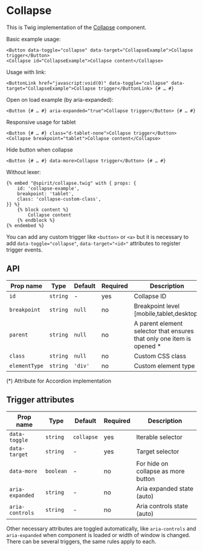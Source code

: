 # Collapse

This is Twig implementation of the [Collapse] component.

Basic example usage:

```twig
<Button data-toggle="collapse" data-target="CollapseExample">Collapse trigger</Button>
<Collapse id="CollapseExample">Collapse content</Collapse>
```

Usage with link:

```twig
<ButtonLink href="javascript:void(0)" data-toggle="collapse" data-target="CollapseExample">Collapse trigger</ButtonLink> {# … #}
```

Open on load example (by aria-expanded):

```twig
<Button {# … #} aria-expanded="true">Collapse trigger</Button> {# … #}
```

Responsive usage for tablet

```twig
<Button {# … #} class="d-tablet-none">Collapse trigger</Button>
<Collapse breakpoint="tablet">Collapse content</Collapse>
```

Hide button when collapse

```twig
<Button {# … #} data-more>Collapse trigger</Button> {# … #}
```

Without lexer:

```twig
{% embed "@spirit/collapse.twig" with { props: {
    id: 'collapse-example',
    breakpoint: 'tablet',
    class: 'collapse-custom-class',
}} %}
    {% block content %}
        Collapse content
    {% endblock %}
{% endembed %}
```

You can add any custom trigger like `<button>` or `<a>` but it is necessary to add `data-toggle="collapse"`, `data-target="<id>"`
attributes to register trigger events.

## API

| Prop name     | Type     | Default | Required | Description                                                            |
| ------------- | -------- | ------- | -------- | ---------------------------------------------------------------------- |
| `id`          | `string` | -       | yes      | Collapse ID                                                            |
| `breakpoint`  | `string` | `null`  | no       | Breakpoint level [mobile,tablet,desktop]                               |
| `parent`      | `string` | `null`  | no       | A parent element selector that ensures that only one item is opened \* |
| `class`       | `string` | `null`  | no       | Custom CSS class                                                       |
| `elementType` | `string` | `'div'` | no       | Custom element type                                                    |

(\*) Attribute for Accordion implementation

## Trigger attributes

| Prop name       | Type      | Default    | Required | Description                         |
| --------------- | --------- | ---------- | -------- | ----------------------------------- |
| `data-toggle`   | `string`  | `collapse` | yes      | Iterable selector                   |
| `data-target`   | `string`  | -          | yes      | Target selector                     |
| `data-more`     | `boolean` | -          | no       | For hide on collapse as more button |
| `aria-expanded` | `string`  | -          | no       | Aria expanded state (auto)          |
| `aria-controls` | `string`  | -          | no       | Aria controls state (auto)          |

Other necessary attributes are toggled automatically, like `aria-controls` and `aria-expanded` when component is loaded
or width of window is changed. There can be several triggers, the same rules apply to each.

[collapse]: https://github.com/lmc-eu/spirit-design-system/tree/main/packages/web/src/scss/components/Modal
